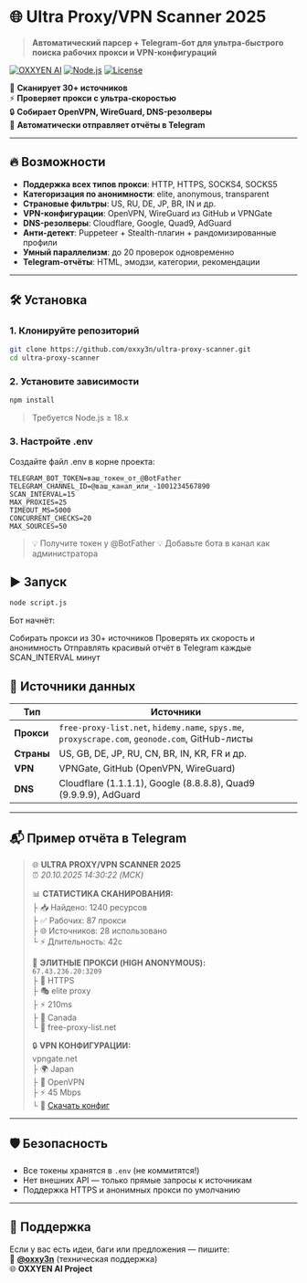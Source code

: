 # 🌐 Ultra Proxy/VPN Scanner 2025  
> **Автоматический парсер + Telegram-бот для ультра-быстрого поиска рабочих прокси и VPN-конфигураций**

[![OXXYEN AI](https://img.shields.io/badge/OXXYEN%20AI-%D0%98%D0%BD%D1%82%D0%B5%D0%BB%D0%BB%D0%B5%D0%BA%D1%82-%2300f?style=for-the-badge)](https://t.me/oxxy3n)
[![Node.js](https://img.shields.io/badge/Node.js-%E2%89%A518.x-green?logo=node.js&style=flat)]()
[![License](https://img.shields.io/badge/License-MIT-blue.svg)]()

🚀 **Сканирует 30+ источников**  
⚡ **Проверяет прокси с ультра-скоростью**  
🔒 **Собирает OpenVPN, WireGuard, DNS-резолверы**  
🤖 **Автоматически отправляет отчёты в Telegram**

---

## 🔥 Возможности

- **Поддержка всех типов прокси**: HTTP, HTTPS, SOCKS4, SOCKS5  
- **Категоризация по анонимности**: elite, anonymous, transparent  
- **Страновые фильтры**: US, RU, DE, JP, BR, IN и др.  
- **VPN-конфигурации**: OpenVPN, WireGuard из GitHub и VPNGate  
- **DNS-резолверы**: Cloudflare, Google, Quad9, AdGuard  
- **Анти-детект**: Puppeteer + Stealth-плагин + рандомизированные профили  
- **Умный параллелизм**: до 20 проверок одновременно  
- **Telegram-отчёты**: HTML, эмодзи, категории, рекомендации  

---

## 🛠️ Установка

### 1. Клонируйте репозиторий
```bash
git clone https://github.com/oxxy3n/ultra-proxy-scanner.git
cd ultra-proxy-scanner
```
### 2. Установите зависимости
```bash
npm install
```
> Требуется Node.js ≥ 18.x 

### 3. Настройте .env

Создайте файл .env в корне проекта:

```
TELEGRAM_BOT_TOKEN=ваш_токен_от_@BotFather
TELEGRAM_CHANNEL_ID=@ваш_канал_или_-1001234567890
SCAN_INTERVAL=15
MAX_PROXIES=25
TIMEOUT_MS=5000
CONCURRENT_CHECKS=20
MAX_SOURCES=50
```
> 💡 Получите токен у @BotFather
> 💡 Добавьте бота в канал как администратора 

## ▶️ Запуск

```bash
node script.js
```

Бот начнёт:

Собирать прокси из 30+ источников
Проверять их скорость и анонимность
Отправлять красивый отчёт в Telegram каждые SCAN_INTERVAL минут

## 🧠 Источники данных

| Тип       | Источники                                                                 |
|-----------|---------------------------------------------------------------------------|
| **Прокси** | `free-proxy-list.net`, `hidemy.name`, `spys.me`, `proxyscrape.com`, `geonode.com`, GitHub-листы |
| **Страны** | US, GB, DE, JP, RU, CN, BR, IN, KR, FR и др.                              |
| **VPN**    | VPNGate, GitHub (OpenVPN, WireGuard)                                      |
| **DNS**    | Cloudflare (1.1.1.1), Google (8.8.8.8), Quad9 (9.9.9.9), AdGuard          |

---

## 📬 Пример отчёта в Telegram

> 🌐 **ULTRA PROXY/VPN SCANNER 2025**  
> ⏰ *20.10.2025 14:30:22 (МСК)*  
>  
> 📊 **СТАТИСТИКА СКАНИРОВАНИЯ:**  
> ├ 📥 Найдено: 1240 ресурсов  
> ├ ✅ Рабочих: 87 прокси  
> ├ 🌐 Источников: 28 использовано  
> └ ⚡ Длительность: 42с  
>  
> 🎯 **ЭЛИТНЫЕ ПРОКСИ (HIGH ANONYMOUS):**  
> `67.43.236.20:3209`  
> ├ 🔧 HTTPS  
> ├ 🎭 elite proxy  
> ├ ⚡ 210ms  
> ├ 📍 Canada  
> └ 🔗 free-proxy-list.net  
>  
> 🔒 **VPN КОНФИГУРАЦИИ:**  
> vpngate.net  
> ├ 🌍 Japan  
> ├ 🔧 OpenVPN  
> ├ ⚡ 45 Mbps  
> └ 📎 [Скачать конфиг](http://...)

---

## 🛡️ Безопасность

- Все токены хранятся в `.env` (не коммитятся!)  
- Нет внешних API — только прямые запросы к источникам  
- Поддержка HTTPS и анонимных прокси по умолчанию  

---

## 🤝 Поддержка

Если у вас есть идеи, баги или предложения — пишите:  
👤 **[@oxxy3n](https://t.me/oxxy3n)** (техническая поддержка)  
🌐 **OXXYEN AI Project**
